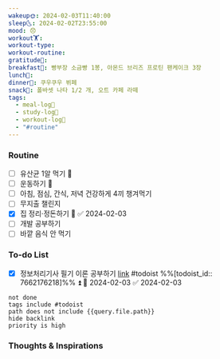 ```yaml
---
wakeup🌞: 2024-02-03T11:40:00
sleep🌜: 2024-02-02T23:55:00
mood: 😞
workout🏋️: 
workout-type: 
workout-routine: 
gratitude🙏: 
breakfast🍳: 빵부장 소금빵 1봉, 아몬드 브리즈 프로틴 팬케이크 3장
lunch🍚: 
dinner🥗: 쿠우쿠우 뷔페
snack🍬: 폴바셋 나타 1/2 개, 오트 카페 라떼
tags:
  - meal-log📝
  - study-log📓
  - workout-log💪
  - "#routine"
---
```

### Routine 
- [ ] 유산균 1알 먹기 🔼 
- [ ] 운동하기 🔼
- [ ] 아침, 점심, 간식, 저녁 건강하게 4끼 챙겨먹기
- [ ] 무지출 챌린지 
- [x] 집 정리·정돈하기 🔼 ✅ 2024-02-03
- [ ] 개발 공부하기
- [ ] 바깥 음식 안 먹기 

### To-do List 
- [x] 정보처리기사 필기 이론 공부하기 [link](https://todoist.com/showTask?id=7662176218) #todoist  %%[todoist_id:: 7662176218]%% ⏫ 📅 2024-02-03 ✅ 2024-02-03
```tasks
not done
tags include #todoist 
path does not include {{query.file.path}}
hide backlink
priority is high
```


### Thoughts & Inspirations
